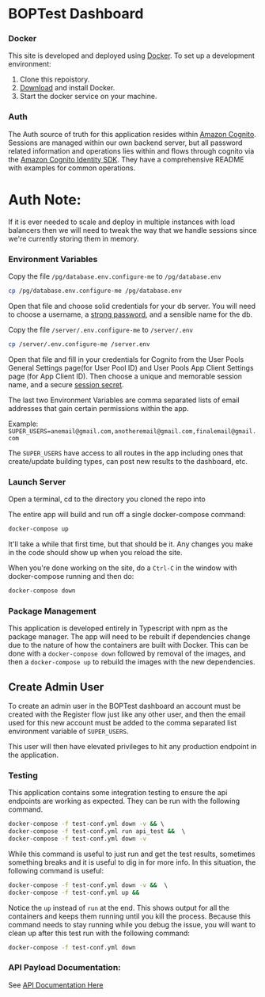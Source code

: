 # BOPTest Dashboard

### Docker

This site is developed and deployed using [Docker](https://www.docker.com/). To set up a development environment:

1. Clone this repoistory.
2. [Download](https://www.docker.com/products/overview) and install Docker.
3. Start the docker service on your machine.

### Auth

The Auth source of truth for this application resides within [Amazon Cognito](https://aws.amazon.com/cognito/). Sessions are managed within our own backend server, but all password related information and operations lies within and flows through cognito via the [Amazon Cognito Identity SDK](https://github.com/aws-amplify/amplify-js/tree/master/packages/amazon-cognito-identity-js). They have a comprehensive README with examples for common operations.

# Auth Note:

If it is ever needed to scale and deploy in multiple instances with load balancers then we will need to tweak the way that we handle sessions since we're currently storing them in memory.

### Environment Variables

Copy the file `/pg/database.env.configure-me` to `/pg/database.env`

```bash
cp /pg/database.env.configure-me /pg/database.env
```

Open that file and choose solid credentials for your db server.
You will need to choose a username, a [strong password](https://www.random.org/passwords/), and a sensible name for the db.

Copy the file `/server/.env.configure-me` to `/server/.env`

```bash
cp /server/.env.configure-me /server.env
```

Open that file and fill in your credentials for Cognito from the User Pools General Settings page(for User Pool ID) and User Pools App Client Settings page (for App Client ID). Then choose a unique and memorable session name, and a secure [session secret](https://randomkeygen.com/).

The last two Environment Variables are comma separated lists of email addresses that gain certain permissions within the app.

Example:
`SUPER_USERS=anemail@gmail.com,anotheremail@gmail.com,finalemail@gmail.com`

The `SUPER_USERS` have access to all routes in the app including ones that create/update building types, can post new results to the dashboard, etc.

### Launch Server

Open a terminal, cd to the directory you cloned the repo into

The entire app will build and run off a single docker-compose command:

```bash
docker-compose up
```

It'll take a while that first time, but that should be it. Any changes you make in the code should show up when you reload the site.

When you're done working on the site, do a `Ctrl-C` in the window with docker-compose running and then do:

```bash
docker-compose down
```

### Package Management

This application is developed entirely in Typescript with npm as the package manager. The app will need to be rebuilt if dependencies change due to the nature of how the containers are built with Docker. This can be done with a `docker-compose down` followed by removal of the images, and then a `docker-compose up` to rebuild the images with the new dependencies.

## Create Admin User

To create an admin user in the BOPTest dashboard an account must be created with the Register flow just like any other user, and then the email used for this new account must be added to the comma separated list environment variable of `SUPER_USERS`.

This user will then have elevated privileges to hit any production endpoint in the application.

### Testing

This application contains some integration testing to ensure the api endpoints are working as expected. They can be run with the following command.

```bash
docker-compose -f test-conf.yml down -v && \ 
docker-compose -f test-conf.yml run api_test &&  \ 
docker-compose -f test-conf.yml down -v
```

While this command is useful to just run and get the test results, sometimes something breaks and it is useful to dig in for more info. In this situation, the following command is useful:

```bash
docker-compose -f test-conf.yml down -v &&  \ 
docker-compose -f test-conf.yml up && 
```

Notice the `up` instead of `run` at the end. This shows output for all the containers and keeps them running until you kill the process. Because this command needs to stay running while you debug the issue, you will want to clean up after this test run with the following command:

```bash
docker-compose -f test-conf.yml down
```

### API Payload Documentation:

See [API Documentation Here](./docs/api.md) 
